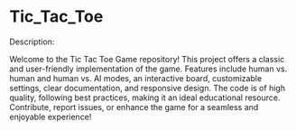 # Tic_Tac_Toe

Description:

Welcome to the Tic Tac Toe Game repository! This project offers a classic and user-friendly implementation of the game. Features include human vs. human and human vs. AI modes, an interactive board, customizable settings, clear documentation, and responsive design. The code is of high quality, following best practices, making it an ideal educational resource. Contribute, report issues, or enhance the game for a seamless and enjoyable experience!
